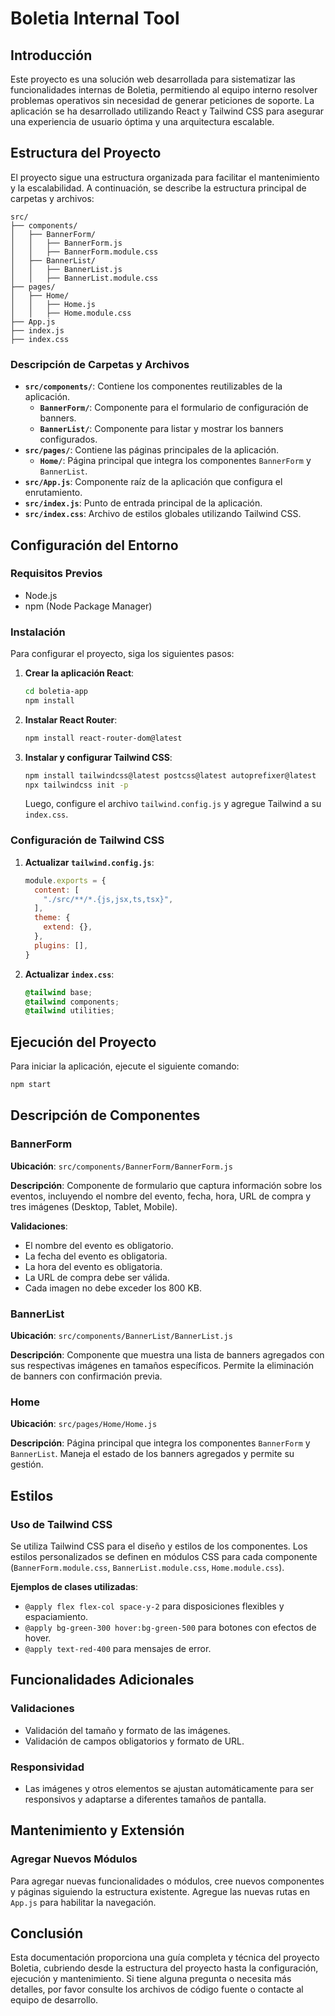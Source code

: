 # Boletia Internal Tool

## Introducción

Este proyecto es una solución web desarrollada para sistematizar las funcionalidades internas de Boletia, permitiendo al equipo interno resolver problemas operativos sin necesidad de generar peticiones de soporte. La aplicación se ha desarrollado utilizando React y Tailwind CSS para asegurar una experiencia de usuario óptima y una arquitectura escalable.

## Estructura del Proyecto

El proyecto sigue una estructura organizada para facilitar el mantenimiento y la escalabilidad. A continuación, se describe la estructura principal de carpetas y archivos:

```
src/
├── components/
│   ├── BannerForm/
│   │   ├── BannerForm.js
│   │   ├── BannerForm.module.css
│   ├── BannerList/
│   │   ├── BannerList.js
│   │   ├── BannerList.module.css
├── pages/
│   ├── Home/
│   │   ├── Home.js
│   │   ├── Home.module.css
├── App.js
├── index.js
├── index.css
```

### Descripción de Carpetas y Archivos

- **`src/components/`**: Contiene los componentes reutilizables de la aplicación.
  - **`BannerForm/`**: Componente para el formulario de configuración de banners.
  - **`BannerList/`**: Componente para listar y mostrar los banners configurados.
- **`src/pages/`**: Contiene las páginas principales de la aplicación.
  - **`Home/`**: Página principal que integra los componentes `BannerForm` y `BannerList`.
- **`src/App.js`**: Componente raíz de la aplicación que configura el enrutamiento.
- **`src/index.js`**: Punto de entrada principal de la aplicación.
- **`src/index.css`**: Archivo de estilos globales utilizando Tailwind CSS.

## Configuración del Entorno

### Requisitos Previos

- Node.js
- npm (Node Package Manager)

### Instalación

Para configurar el proyecto, siga los siguientes pasos:

1. **Crear la aplicación React**:
   ```bash
   cd boletia-app
   npm install
   ```

2. **Instalar React Router**:
   ```bash
   npm install react-router-dom@latest
   ```

3. **Instalar y configurar Tailwind CSS**:
   ```bash
   npm install tailwindcss@latest postcss@latest autoprefixer@latest
   npx tailwindcss init -p
   ```
   Luego, configure el archivo `tailwind.config.js` y agregue Tailwind a su `index.css`.

### Configuración de Tailwind CSS

1. **Actualizar `tailwind.config.js`**:
   ```javascript
   module.exports = {
     content: [
       "./src/**/*.{js,jsx,ts,tsx}",
     ],
     theme: {
       extend: {},
     },
     plugins: [],
   }
   ```

2. **Actualizar `index.css`**:
   ```css
   @tailwind base;
   @tailwind components;
   @tailwind utilities;
   ```

## Ejecución del Proyecto

Para iniciar la aplicación, ejecute el siguiente comando:
```bash
npm start
```

## Descripción de Componentes

### BannerForm

**Ubicación**: `src/components/BannerForm/BannerForm.js`

**Descripción**: Componente de formulario que captura información sobre los eventos, incluyendo el nombre del evento, fecha, hora, URL de compra y tres imágenes (Desktop, Tablet, Mobile).

**Validaciones**:
- El nombre del evento es obligatorio.
- La fecha del evento es obligatoria.
- La hora del evento es obligatoria.
- La URL de compra debe ser válida.
- Cada imagen no debe exceder los 800 KB.

### BannerList

**Ubicación**: `src/components/BannerList/BannerList.js`

**Descripción**: Componente que muestra una lista de banners agregados con sus respectivas imágenes en tamaños específicos. Permite la eliminación de banners con confirmación previa.

### Home

**Ubicación**: `src/pages/Home/Home.js`

**Descripción**: Página principal que integra los componentes `BannerForm` y `BannerList`. Maneja el estado de los banners agregados y permite su gestión.

## Estilos

### Uso de Tailwind CSS

Se utiliza Tailwind CSS para el diseño y estilos de los componentes. Los estilos personalizados se definen en módulos CSS para cada componente (`BannerForm.module.css`, `BannerList.module.css`, `Home.module.css`).

**Ejemplos de clases utilizadas**:
- `@apply flex flex-col space-y-2` para disposiciones flexibles y espaciamiento.
- `@apply bg-green-300 hover:bg-green-500` para botones con efectos de hover.
- `@apply text-red-400` para mensajes de error.

## Funcionalidades Adicionales

### Validaciones

- Validación del tamaño y formato de las imágenes.
- Validación de campos obligatorios y formato de URL.

### Responsividad

- Las imágenes y otros elementos se ajustan automáticamente para ser responsivos y adaptarse a diferentes tamaños de pantalla.

## Mantenimiento y Extensión

### Agregar Nuevos Módulos

Para agregar nuevas funcionalidades o módulos, cree nuevos componentes y páginas siguiendo la estructura existente. Agregue las nuevas rutas en `App.js` para habilitar la navegación.

## Conclusión

Esta documentación proporciona una guía completa y técnica del proyecto Boletia, cubriendo desde la estructura del proyecto hasta la configuración, ejecución y mantenimiento. Si tiene alguna pregunta o necesita más detalles, por favor consulte los archivos de código fuente o contacte al equipo de desarrollo.
